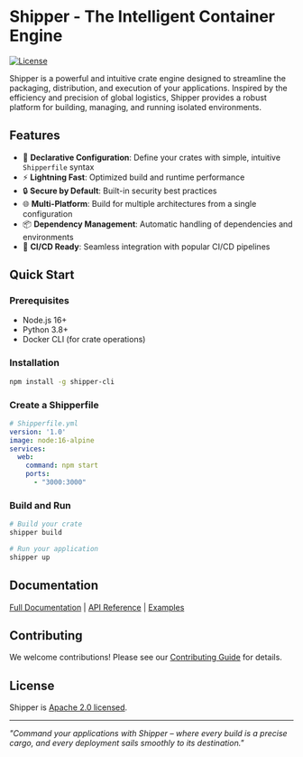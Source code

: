 # Shipper - The Intelligent Container Engine

[![License](https://img.shields.io/badge/License-Apache%202.0-blue.svg)](https://opensource.org/licenses/Apache-2.0)
<!-- [![Build Status](https://img.shields.io/github/actions/workflow/status/yourusername/shipper/ci.yml)](https://github.com/yourusername/shipper/actions)
[![Latest Version](https://img.shields.io/npm/v/shipper-cli)](https://www.npmjs.com/package/shipper-cli) -->

Shipper is a powerful and intuitive crate engine designed to streamline the packaging, distribution, and execution of your applications. Inspired by the efficiency and precision of global logistics, Shipper provides a robust platform for building, managing, and running isolated environments.

## Features

- 🚀 **Declarative Configuration**: Define your crates with simple, intuitive `Shipperfile` syntax
- ⚡ **Lightning Fast**: Optimized build and runtime performance
- 🔒 **Secure by Default**: Built-in security best practices
- 🌐 **Multi-Platform**: Build for multiple architectures from a single configuration
- 📦 **Dependency Management**: Automatic handling of dependencies and environments
- 🔄 **CI/CD Ready**: Seamless integration with popular CI/CD pipelines

## Quick Start

### Prerequisites
- Node.js 16+
- Python 3.8+
- Docker CLI (for crate operations)

### Installation
```bash
npm install -g shipper-cli
```

### Create a Shipperfile
```yaml
# Shipperfile.yml
version: '1.0'
image: node:16-alpine
services:
  web:
    command: npm start
    ports:
      - "3000:3000"
```

### Build and Run
```bash
# Build your crate
shipper build

# Run your application
shipper up
```

## Documentation

[Full Documentation](docs/) | [API Reference](docs/api.md) | [Examples](examples/)

## Contributing

We welcome contributions! Please see our [Contributing Guide](CONTRIBUTING.md) for details.

## License

Shipper is [Apache 2.0 licensed](LICENSE).

---
*"Command your applications with Shipper – where every build is a precise cargo, and every deployment sails smoothly to its destination."*
